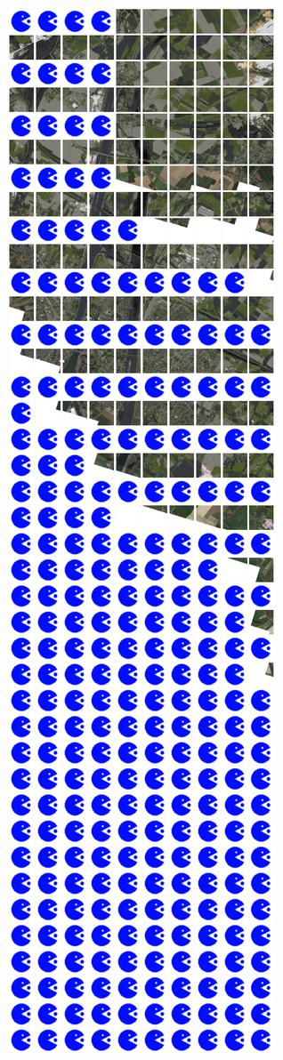 <html>
<div>
<img src="https://github.com/HakkaTjakka/NL_TILE_MAP/blob/main/source.png" height="44" width="44">
<img src="https://github.com/HakkaTjakka/NL_TILE_MAP/blob/main/source.png" height="44" width="44">
<img src="https://github.com/HakkaTjakka/NL_TILE_MAP/blob/main/source.png" height="44" width="44">
<img src="https://github.com/HakkaTjakka/NL_TILE_MAP/blob/main/source.png" height="44" width="44">
<img src="https://github.com/HakkaTjakka/NL_TILE_MAP/blob/main/18/617/-1013/r.6174.-10130.png" height="44" width="44">
<img src="https://github.com/HakkaTjakka/NL_TILE_MAP/blob/main/18/617/-1013/r.6175.-10130.png" height="44" width="44">
<img src="https://github.com/HakkaTjakka/NL_TILE_MAP/blob/main/18/617/-1013/r.6176.-10130.png" height="44" width="44">
<img src="https://github.com/HakkaTjakka/NL_TILE_MAP/blob/main/18/617/-1013/r.6177.-10130.png" height="44" width="44">
<img src="https://github.com/HakkaTjakka/NL_TILE_MAP/blob/main/18/617/-1013/r.6178.-10130.png" height="44" width="44">
<img src="https://github.com/HakkaTjakka/NL_TILE_MAP/blob/main/18/617/-1013/r.6179.-10130.png" height="44" width="44">
<img src="https://github.com/HakkaTjakka/NL_TILE_MAP/blob/main/18/618/-1013/r.6180.-10130.png" height="44" width="44">
<img src="https://github.com/HakkaTjakka/NL_TILE_MAP/blob/main/18/618/-1013/r.6181.-10130.png" height="44" width="44">
<img src="https://github.com/HakkaTjakka/NL_TILE_MAP/blob/main/18/618/-1013/r.6182.-10130.png" height="44" width="44">
<img src="https://github.com/HakkaTjakka/NL_TILE_MAP/blob/main/18/618/-1013/r.6183.-10130.png" height="44" width="44">
<img src="https://github.com/HakkaTjakka/NL_TILE_MAP/blob/main/18/618/-1013/r.6184.-10130.png" height="44" width="44">
<img src="https://github.com/HakkaTjakka/NL_TILE_MAP/blob/main/18/618/-1013/r.6185.-10130.png" height="44" width="44">
<img src="https://github.com/HakkaTjakka/NL_TILE_MAP/blob/main/18/618/-1013/r.6186.-10130.png" height="44" width="44">
<img src="https://github.com/HakkaTjakka/NL_TILE_MAP/blob/main/18/618/-1013/r.6187.-10130.png" height="44" width="44">
<img src="https://github.com/HakkaTjakka/NL_TILE_MAP/blob/main/18/618/-1013/r.6188.-10130.png" height="44" width="44">
<img src="https://github.com/HakkaTjakka/NL_TILE_MAP/blob/main/18/618/-1013/r.6189.-10130.png" height="44" width="44">
<br>
<img src="https://github.com/HakkaTjakka/NL_TILE_MAP/blob/main/source.png" height="44" width="44">
<img src="https://github.com/HakkaTjakka/NL_TILE_MAP/blob/main/source.png" height="44" width="44">
<img src="https://github.com/HakkaTjakka/NL_TILE_MAP/blob/main/source.png" height="44" width="44">
<img src="https://github.com/HakkaTjakka/NL_TILE_MAP/blob/main/source.png" height="44" width="44">
<img src="https://github.com/HakkaTjakka/NL_TILE_MAP/blob/main/18/617/-1013/r.6174.-10129.png" height="44" width="44">
<img src="https://github.com/HakkaTjakka/NL_TILE_MAP/blob/main/18/617/-1013/r.6175.-10129.png" height="44" width="44">
<img src="https://github.com/HakkaTjakka/NL_TILE_MAP/blob/main/18/617/-1013/r.6176.-10129.png" height="44" width="44">
<img src="https://github.com/HakkaTjakka/NL_TILE_MAP/blob/main/18/617/-1013/r.6177.-10129.png" height="44" width="44">
<img src="https://github.com/HakkaTjakka/NL_TILE_MAP/blob/main/18/617/-1013/r.6178.-10129.png" height="44" width="44">
<img src="https://github.com/HakkaTjakka/NL_TILE_MAP/blob/main/18/617/-1013/r.6179.-10129.png" height="44" width="44">
<img src="https://github.com/HakkaTjakka/NL_TILE_MAP/blob/main/18/618/-1013/r.6180.-10129.png" height="44" width="44">
<img src="https://github.com/HakkaTjakka/NL_TILE_MAP/blob/main/18/618/-1013/r.6181.-10129.png" height="44" width="44">
<img src="https://github.com/HakkaTjakka/NL_TILE_MAP/blob/main/18/618/-1013/r.6182.-10129.png" height="44" width="44">
<img src="https://github.com/HakkaTjakka/NL_TILE_MAP/blob/main/18/618/-1013/r.6183.-10129.png" height="44" width="44">
<img src="https://github.com/HakkaTjakka/NL_TILE_MAP/blob/main/18/618/-1013/r.6184.-10129.png" height="44" width="44">
<img src="https://github.com/HakkaTjakka/NL_TILE_MAP/blob/main/18/618/-1013/r.6185.-10129.png" height="44" width="44">
<img src="https://github.com/HakkaTjakka/NL_TILE_MAP/blob/main/18/618/-1013/r.6186.-10129.png" height="44" width="44">
<img src="https://github.com/HakkaTjakka/NL_TILE_MAP/blob/main/18/618/-1013/r.6187.-10129.png" height="44" width="44">
<img src="https://github.com/HakkaTjakka/NL_TILE_MAP/blob/main/18/618/-1013/r.6188.-10129.png" height="44" width="44">
<img src="https://github.com/HakkaTjakka/NL_TILE_MAP/blob/main/18/618/-1013/r.6189.-10129.png" height="44" width="44">
<br>
<img src="https://github.com/HakkaTjakka/NL_TILE_MAP/blob/main/source.png" height="44" width="44">
<img src="https://github.com/HakkaTjakka/NL_TILE_MAP/blob/main/source.png" height="44" width="44">
<img src="https://github.com/HakkaTjakka/NL_TILE_MAP/blob/main/source.png" height="44" width="44">
<img src="https://github.com/HakkaTjakka/NL_TILE_MAP/blob/main/source.png" height="44" width="44">
<img src="https://github.com/HakkaTjakka/NL_TILE_MAP/blob/main/18/617/-1013/r.6174.-10128.png" height="44" width="44">
<img src="https://github.com/HakkaTjakka/NL_TILE_MAP/blob/main/18/617/-1013/r.6175.-10128.png" height="44" width="44">
<img src="https://github.com/HakkaTjakka/NL_TILE_MAP/blob/main/18/617/-1013/r.6176.-10128.png" height="44" width="44">
<img src="https://github.com/HakkaTjakka/NL_TILE_MAP/blob/main/18/617/-1013/r.6177.-10128.png" height="44" width="44">
<img src="https://github.com/HakkaTjakka/NL_TILE_MAP/blob/main/18/617/-1013/r.6178.-10128.png" height="44" width="44">
<img src="https://github.com/HakkaTjakka/NL_TILE_MAP/blob/main/18/617/-1013/r.6179.-10128.png" height="44" width="44">
<img src="https://github.com/HakkaTjakka/NL_TILE_MAP/blob/main/18/618/-1013/r.6180.-10128.png" height="44" width="44">
<img src="https://github.com/HakkaTjakka/NL_TILE_MAP/blob/main/18/618/-1013/r.6181.-10128.png" height="44" width="44">
<img src="https://github.com/HakkaTjakka/NL_TILE_MAP/blob/main/18/618/-1013/r.6182.-10128.png" height="44" width="44">
<img src="https://github.com/HakkaTjakka/NL_TILE_MAP/blob/main/18/618/-1013/r.6183.-10128.png" height="44" width="44">
<img src="https://github.com/HakkaTjakka/NL_TILE_MAP/blob/main/18/618/-1013/r.6184.-10128.png" height="44" width="44">
<img src="https://github.com/HakkaTjakka/NL_TILE_MAP/blob/main/18/618/-1013/r.6185.-10128.png" height="44" width="44">
<img src="https://github.com/HakkaTjakka/NL_TILE_MAP/blob/main/18/618/-1013/r.6186.-10128.png" height="44" width="44">
<img src="https://github.com/HakkaTjakka/NL_TILE_MAP/blob/main/18/618/-1013/r.6187.-10128.png" height="44" width="44">
<img src="https://github.com/HakkaTjakka/NL_TILE_MAP/blob/main/18/618/-1013/r.6188.-10128.png" height="44" width="44">
<img src="https://github.com/HakkaTjakka/NL_TILE_MAP/blob/main/18/618/-1013/r.6189.-10128.png" height="44" width="44">
<br>
<img src="https://github.com/HakkaTjakka/NL_TILE_MAP/blob/main/source.png" height="44" width="44">
<img src="https://github.com/HakkaTjakka/NL_TILE_MAP/blob/main/source.png" height="44" width="44">
<img src="https://github.com/HakkaTjakka/NL_TILE_MAP/blob/main/source.png" height="44" width="44">
<img src="https://github.com/HakkaTjakka/NL_TILE_MAP/blob/main/source.png" height="44" width="44">
<img src="https://github.com/HakkaTjakka/NL_TILE_MAP/blob/main/18/617/-1013/r.6174.-10127.png" height="44" width="44">
<img src="https://github.com/HakkaTjakka/NL_TILE_MAP/blob/main/18/617/-1013/r.6175.-10127.png" height="44" width="44">
<img src="https://github.com/HakkaTjakka/NL_TILE_MAP/blob/main/18/617/-1013/r.6176.-10127.png" height="44" width="44">
<img src="https://github.com/HakkaTjakka/NL_TILE_MAP/blob/main/18/617/-1013/r.6177.-10127.png" height="44" width="44">
<img src="https://github.com/HakkaTjakka/NL_TILE_MAP/blob/main/18/617/-1013/r.6178.-10127.png" height="44" width="44">
<img src="https://github.com/HakkaTjakka/NL_TILE_MAP/blob/main/18/617/-1013/r.6179.-10127.png" height="44" width="44">
<img src="https://github.com/HakkaTjakka/NL_TILE_MAP/blob/main/18/618/-1013/r.6180.-10127.png" height="44" width="44">
<img src="https://github.com/HakkaTjakka/NL_TILE_MAP/blob/main/18/618/-1013/r.6181.-10127.png" height="44" width="44">
<img src="https://github.com/HakkaTjakka/NL_TILE_MAP/blob/main/18/618/-1013/r.6182.-10127.png" height="44" width="44">
<img src="https://github.com/HakkaTjakka/NL_TILE_MAP/blob/main/18/618/-1013/r.6183.-10127.png" height="44" width="44">
<img src="https://github.com/HakkaTjakka/NL_TILE_MAP/blob/main/18/618/-1013/r.6184.-10127.png" height="44" width="44">
<img src="https://github.com/HakkaTjakka/NL_TILE_MAP/blob/main/18/618/-1013/r.6185.-10127.png" height="44" width="44">
<img src="https://github.com/HakkaTjakka/NL_TILE_MAP/blob/main/18/618/-1013/r.6186.-10127.png" height="44" width="44">
<img src="https://github.com/HakkaTjakka/NL_TILE_MAP/blob/main/18/618/-1013/r.6187.-10127.png" height="44" width="44">
<img src="https://github.com/HakkaTjakka/NL_TILE_MAP/blob/main/18/618/-1013/r.6188.-10127.png" height="44" width="44">
<img src="https://github.com/HakkaTjakka/NL_TILE_MAP/blob/main/18/618/-1013/r.6189.-10127.png" height="44" width="44">
<br>
<img src="https://github.com/HakkaTjakka/NL_TILE_MAP/blob/main/source.png" height="44" width="44">
<img src="https://github.com/HakkaTjakka/NL_TILE_MAP/blob/main/source.png" height="44" width="44">
<img src="https://github.com/HakkaTjakka/NL_TILE_MAP/blob/main/source.png" height="44" width="44">
<img src="https://github.com/HakkaTjakka/NL_TILE_MAP/blob/main/source.png" height="44" width="44">
<img src="https://github.com/HakkaTjakka/NL_TILE_MAP/blob/main/source.png" height="44" width="44">
<img src="https://github.com/HakkaTjakka/NL_TILE_MAP/blob/main/18/617/-1013/r.6175.-10126.png" height="44" width="44">
<img src="https://github.com/HakkaTjakka/NL_TILE_MAP/blob/main/18/617/-1013/r.6176.-10126.png" height="44" width="44">
<img src="https://github.com/HakkaTjakka/NL_TILE_MAP/blob/main/18/617/-1013/r.6177.-10126.png" height="44" width="44">
<img src="https://github.com/HakkaTjakka/NL_TILE_MAP/blob/main/18/617/-1013/r.6178.-10126.png" height="44" width="44">
<img src="https://github.com/HakkaTjakka/NL_TILE_MAP/blob/main/18/617/-1013/r.6179.-10126.png" height="44" width="44">
<img src="https://github.com/HakkaTjakka/NL_TILE_MAP/blob/main/18/618/-1013/r.6180.-10126.png" height="44" width="44">
<img src="https://github.com/HakkaTjakka/NL_TILE_MAP/blob/main/18/618/-1013/r.6181.-10126.png" height="44" width="44">
<img src="https://github.com/HakkaTjakka/NL_TILE_MAP/blob/main/18/618/-1013/r.6182.-10126.png" height="44" width="44">
<img src="https://github.com/HakkaTjakka/NL_TILE_MAP/blob/main/18/618/-1013/r.6183.-10126.png" height="44" width="44">
<img src="https://github.com/HakkaTjakka/NL_TILE_MAP/blob/main/18/618/-1013/r.6184.-10126.png" height="44" width="44">
<img src="https://github.com/HakkaTjakka/NL_TILE_MAP/blob/main/18/618/-1013/r.6185.-10126.png" height="44" width="44">
<img src="https://github.com/HakkaTjakka/NL_TILE_MAP/blob/main/18/618/-1013/r.6186.-10126.png" height="44" width="44">
<img src="https://github.com/HakkaTjakka/NL_TILE_MAP/blob/main/18/618/-1013/r.6187.-10126.png" height="44" width="44">
<img src="https://github.com/HakkaTjakka/NL_TILE_MAP/blob/main/18/618/-1013/r.6188.-10126.png" height="44" width="44">
<img src="https://github.com/HakkaTjakka/NL_TILE_MAP/blob/main/18/618/-1013/r.6189.-10126.png" height="44" width="44">
<br>
<img src="https://github.com/HakkaTjakka/NL_TILE_MAP/blob/main/source.png" height="44" width="44">
<img src="https://github.com/HakkaTjakka/NL_TILE_MAP/blob/main/source.png" height="44" width="44">
<img src="https://github.com/HakkaTjakka/NL_TILE_MAP/blob/main/source.png" height="44" width="44">
<img src="https://github.com/HakkaTjakka/NL_TILE_MAP/blob/main/source.png" height="44" width="44">
<img src="https://github.com/HakkaTjakka/NL_TILE_MAP/blob/main/source.png" height="44" width="44">
<img src="https://github.com/HakkaTjakka/NL_TILE_MAP/blob/main/source.png" height="44" width="44">
<img src="https://github.com/HakkaTjakka/NL_TILE_MAP/blob/main/source.png" height="44" width="44">
<img src="https://github.com/HakkaTjakka/NL_TILE_MAP/blob/main/source.png" height="44" width="44">
<img src="https://github.com/HakkaTjakka/NL_TILE_MAP/blob/main/source.png" height="44" width="44">
<img src="https://github.com/HakkaTjakka/NL_TILE_MAP/blob/main/18/617/-1013/r.6179.-10125.png" height="44" width="44">
<img src="https://github.com/HakkaTjakka/NL_TILE_MAP/blob/main/18/618/-1013/r.6180.-10125.png" height="44" width="44">
<img src="https://github.com/HakkaTjakka/NL_TILE_MAP/blob/main/18/618/-1013/r.6181.-10125.png" height="44" width="44">
<img src="https://github.com/HakkaTjakka/NL_TILE_MAP/blob/main/18/618/-1013/r.6182.-10125.png" height="44" width="44">
<img src="https://github.com/HakkaTjakka/NL_TILE_MAP/blob/main/18/618/-1013/r.6183.-10125.png" height="44" width="44">
<img src="https://github.com/HakkaTjakka/NL_TILE_MAP/blob/main/18/618/-1013/r.6184.-10125.png" height="44" width="44">
<img src="https://github.com/HakkaTjakka/NL_TILE_MAP/blob/main/18/618/-1013/r.6185.-10125.png" height="44" width="44">
<img src="https://github.com/HakkaTjakka/NL_TILE_MAP/blob/main/18/618/-1013/r.6186.-10125.png" height="44" width="44">
<img src="https://github.com/HakkaTjakka/NL_TILE_MAP/blob/main/18/618/-1013/r.6187.-10125.png" height="44" width="44">
<img src="https://github.com/HakkaTjakka/NL_TILE_MAP/blob/main/18/618/-1013/r.6188.-10125.png" height="44" width="44">
<img src="https://github.com/HakkaTjakka/NL_TILE_MAP/blob/main/18/618/-1013/r.6189.-10125.png" height="44" width="44">
<br>
<img src="https://github.com/HakkaTjakka/NL_TILE_MAP/blob/main/source.png" height="44" width="44">
<img src="https://github.com/HakkaTjakka/NL_TILE_MAP/blob/main/source.png" height="44" width="44">
<img src="https://github.com/HakkaTjakka/NL_TILE_MAP/blob/main/source.png" height="44" width="44">
<img src="https://github.com/HakkaTjakka/NL_TILE_MAP/blob/main/source.png" height="44" width="44">
<img src="https://github.com/HakkaTjakka/NL_TILE_MAP/blob/main/source.png" height="44" width="44">
<img src="https://github.com/HakkaTjakka/NL_TILE_MAP/blob/main/source.png" height="44" width="44">
<img src="https://github.com/HakkaTjakka/NL_TILE_MAP/blob/main/source.png" height="44" width="44">
<img src="https://github.com/HakkaTjakka/NL_TILE_MAP/blob/main/source.png" height="44" width="44">
<img src="https://github.com/HakkaTjakka/NL_TILE_MAP/blob/main/source.png" height="44" width="44">
<img src="https://github.com/HakkaTjakka/NL_TILE_MAP/blob/main/source.png" height="44" width="44">
<img src="https://github.com/HakkaTjakka/NL_TILE_MAP/blob/main/18/618/-1013/r.6180.-10124.png" height="44" width="44">
<img src="https://github.com/HakkaTjakka/NL_TILE_MAP/blob/main/18/618/-1013/r.6181.-10124.png" height="44" width="44">
<img src="https://github.com/HakkaTjakka/NL_TILE_MAP/blob/main/18/618/-1013/r.6182.-10124.png" height="44" width="44">
<img src="https://github.com/HakkaTjakka/NL_TILE_MAP/blob/main/18/618/-1013/r.6183.-10124.png" height="44" width="44">
<img src="https://github.com/HakkaTjakka/NL_TILE_MAP/blob/main/18/618/-1013/r.6184.-10124.png" height="44" width="44">
<img src="https://github.com/HakkaTjakka/NL_TILE_MAP/blob/main/18/618/-1013/r.6185.-10124.png" height="44" width="44">
<img src="https://github.com/HakkaTjakka/NL_TILE_MAP/blob/main/18/618/-1013/r.6186.-10124.png" height="44" width="44">
<img src="https://github.com/HakkaTjakka/NL_TILE_MAP/blob/main/18/618/-1013/r.6187.-10124.png" height="44" width="44">
<img src="https://github.com/HakkaTjakka/NL_TILE_MAP/blob/main/18/618/-1013/r.6188.-10124.png" height="44" width="44">
<img src="https://github.com/HakkaTjakka/NL_TILE_MAP/blob/main/18/618/-1013/r.6189.-10124.png" height="44" width="44">
<br>
<img src="https://github.com/HakkaTjakka/NL_TILE_MAP/blob/main/source.png" height="44" width="44">
<img src="https://github.com/HakkaTjakka/NL_TILE_MAP/blob/main/source.png" height="44" width="44">
<img src="https://github.com/HakkaTjakka/NL_TILE_MAP/blob/main/source.png" height="44" width="44">
<img src="https://github.com/HakkaTjakka/NL_TILE_MAP/blob/main/source.png" height="44" width="44">
<img src="https://github.com/HakkaTjakka/NL_TILE_MAP/blob/main/source.png" height="44" width="44">
<img src="https://github.com/HakkaTjakka/NL_TILE_MAP/blob/main/source.png" height="44" width="44">
<img src="https://github.com/HakkaTjakka/NL_TILE_MAP/blob/main/source.png" height="44" width="44">
<img src="https://github.com/HakkaTjakka/NL_TILE_MAP/blob/main/source.png" height="44" width="44">
<img src="https://github.com/HakkaTjakka/NL_TILE_MAP/blob/main/source.png" height="44" width="44">
<img src="https://github.com/HakkaTjakka/NL_TILE_MAP/blob/main/source.png" height="44" width="44">
<img src="https://github.com/HakkaTjakka/NL_TILE_MAP/blob/main/source.png" height="44" width="44">
<img src="https://github.com/HakkaTjakka/NL_TILE_MAP/blob/main/18/618/-1013/r.6181.-10123.png" height="44" width="44">
<img src="https://github.com/HakkaTjakka/NL_TILE_MAP/blob/main/18/618/-1013/r.6182.-10123.png" height="44" width="44">
<img src="https://github.com/HakkaTjakka/NL_TILE_MAP/blob/main/18/618/-1013/r.6183.-10123.png" height="44" width="44">
<img src="https://github.com/HakkaTjakka/NL_TILE_MAP/blob/main/18/618/-1013/r.6184.-10123.png" height="44" width="44">
<img src="https://github.com/HakkaTjakka/NL_TILE_MAP/blob/main/18/618/-1013/r.6185.-10123.png" height="44" width="44">
<img src="https://github.com/HakkaTjakka/NL_TILE_MAP/blob/main/18/618/-1013/r.6186.-10123.png" height="44" width="44">
<img src="https://github.com/HakkaTjakka/NL_TILE_MAP/blob/main/18/618/-1013/r.6187.-10123.png" height="44" width="44">
<img src="https://github.com/HakkaTjakka/NL_TILE_MAP/blob/main/18/618/-1013/r.6188.-10123.png" height="44" width="44">
<img src="https://github.com/HakkaTjakka/NL_TILE_MAP/blob/main/18/618/-1013/r.6189.-10123.png" height="44" width="44">
<br>
<img src="https://github.com/HakkaTjakka/NL_TILE_MAP/blob/main/source.png" height="44" width="44">
<img src="https://github.com/HakkaTjakka/NL_TILE_MAP/blob/main/source.png" height="44" width="44">
<img src="https://github.com/HakkaTjakka/NL_TILE_MAP/blob/main/source.png" height="44" width="44">
<img src="https://github.com/HakkaTjakka/NL_TILE_MAP/blob/main/source.png" height="44" width="44">
<img src="https://github.com/HakkaTjakka/NL_TILE_MAP/blob/main/source.png" height="44" width="44">
<img src="https://github.com/HakkaTjakka/NL_TILE_MAP/blob/main/source.png" height="44" width="44">
<img src="https://github.com/HakkaTjakka/NL_TILE_MAP/blob/main/source.png" height="44" width="44">
<img src="https://github.com/HakkaTjakka/NL_TILE_MAP/blob/main/source.png" height="44" width="44">
<img src="https://github.com/HakkaTjakka/NL_TILE_MAP/blob/main/source.png" height="44" width="44">
<img src="https://github.com/HakkaTjakka/NL_TILE_MAP/blob/main/source.png" height="44" width="44">
<img src="https://github.com/HakkaTjakka/NL_TILE_MAP/blob/main/source.png" height="44" width="44">
<img src="https://github.com/HakkaTjakka/NL_TILE_MAP/blob/main/source.png" height="44" width="44">
<img src="https://github.com/HakkaTjakka/NL_TILE_MAP/blob/main/source.png" height="44" width="44">
<img src="https://github.com/HakkaTjakka/NL_TILE_MAP/blob/main/18/618/-1013/r.6183.-10122.png" height="44" width="44">
<img src="https://github.com/HakkaTjakka/NL_TILE_MAP/blob/main/18/618/-1013/r.6184.-10122.png" height="44" width="44">
<img src="https://github.com/HakkaTjakka/NL_TILE_MAP/blob/main/18/618/-1013/r.6185.-10122.png" height="44" width="44">
<img src="https://github.com/HakkaTjakka/NL_TILE_MAP/blob/main/18/618/-1013/r.6186.-10122.png" height="44" width="44">
<img src="https://github.com/HakkaTjakka/NL_TILE_MAP/blob/main/18/618/-1013/r.6187.-10122.png" height="44" width="44">
<img src="https://github.com/HakkaTjakka/NL_TILE_MAP/blob/main/18/618/-1013/r.6188.-10122.png" height="44" width="44">
<img src="https://github.com/HakkaTjakka/NL_TILE_MAP/blob/main/18/618/-1013/r.6189.-10122.png" height="44" width="44">
<br>
<img src="https://github.com/HakkaTjakka/NL_TILE_MAP/blob/main/source.png" height="44" width="44">
<img src="https://github.com/HakkaTjakka/NL_TILE_MAP/blob/main/source.png" height="44" width="44">
<img src="https://github.com/HakkaTjakka/NL_TILE_MAP/blob/main/source.png" height="44" width="44">
<img src="https://github.com/HakkaTjakka/NL_TILE_MAP/blob/main/source.png" height="44" width="44">
<img src="https://github.com/HakkaTjakka/NL_TILE_MAP/blob/main/source.png" height="44" width="44">
<img src="https://github.com/HakkaTjakka/NL_TILE_MAP/blob/main/source.png" height="44" width="44">
<img src="https://github.com/HakkaTjakka/NL_TILE_MAP/blob/main/source.png" height="44" width="44">
<img src="https://github.com/HakkaTjakka/NL_TILE_MAP/blob/main/source.png" height="44" width="44">
<img src="https://github.com/HakkaTjakka/NL_TILE_MAP/blob/main/source.png" height="44" width="44">
<img src="https://github.com/HakkaTjakka/NL_TILE_MAP/blob/main/source.png" height="44" width="44">
<img src="https://github.com/HakkaTjakka/NL_TILE_MAP/blob/main/source.png" height="44" width="44">
<img src="https://github.com/HakkaTjakka/NL_TILE_MAP/blob/main/source.png" height="44" width="44">
<img src="https://github.com/HakkaTjakka/NL_TILE_MAP/blob/main/source.png" height="44" width="44">
<img src="https://github.com/HakkaTjakka/NL_TILE_MAP/blob/main/source.png" height="44" width="44">
<img src="https://github.com/HakkaTjakka/NL_TILE_MAP/blob/main/18/618/-1013/r.6184.-10121.png" height="44" width="44">
<img src="https://github.com/HakkaTjakka/NL_TILE_MAP/blob/main/18/618/-1013/r.6185.-10121.png" height="44" width="44">
<img src="https://github.com/HakkaTjakka/NL_TILE_MAP/blob/main/18/618/-1013/r.6186.-10121.png" height="44" width="44">
<img src="https://github.com/HakkaTjakka/NL_TILE_MAP/blob/main/18/618/-1013/r.6187.-10121.png" height="44" width="44">
<img src="https://github.com/HakkaTjakka/NL_TILE_MAP/blob/main/18/618/-1013/r.6188.-10121.png" height="44" width="44">
<img src="https://github.com/HakkaTjakka/NL_TILE_MAP/blob/main/18/618/-1013/r.6189.-10121.png" height="44" width="44">
<br>
<img src="https://github.com/HakkaTjakka/NL_TILE_MAP/blob/main/source.png" height="44" width="44">
<img src="https://github.com/HakkaTjakka/NL_TILE_MAP/blob/main/source.png" height="44" width="44">
<img src="https://github.com/HakkaTjakka/NL_TILE_MAP/blob/main/source.png" height="44" width="44">
<img src="https://github.com/HakkaTjakka/NL_TILE_MAP/blob/main/source.png" height="44" width="44">
<img src="https://github.com/HakkaTjakka/NL_TILE_MAP/blob/main/source.png" height="44" width="44">
<img src="https://github.com/HakkaTjakka/NL_TILE_MAP/blob/main/source.png" height="44" width="44">
<img src="https://github.com/HakkaTjakka/NL_TILE_MAP/blob/main/source.png" height="44" width="44">
<img src="https://github.com/HakkaTjakka/NL_TILE_MAP/blob/main/source.png" height="44" width="44">
<img src="https://github.com/HakkaTjakka/NL_TILE_MAP/blob/main/source.png" height="44" width="44">
<img src="https://github.com/HakkaTjakka/NL_TILE_MAP/blob/main/source.png" height="44" width="44">
<img src="https://github.com/HakkaTjakka/NL_TILE_MAP/blob/main/source.png" height="44" width="44">
<img src="https://github.com/HakkaTjakka/NL_TILE_MAP/blob/main/source.png" height="44" width="44">
<img src="https://github.com/HakkaTjakka/NL_TILE_MAP/blob/main/source.png" height="44" width="44">
<img src="https://github.com/HakkaTjakka/NL_TILE_MAP/blob/main/source.png" height="44" width="44">
<img src="https://github.com/HakkaTjakka/NL_TILE_MAP/blob/main/source.png" height="44" width="44">
<img src="https://github.com/HakkaTjakka/NL_TILE_MAP/blob/main/source.png" height="44" width="44">
<img src="https://github.com/HakkaTjakka/NL_TILE_MAP/blob/main/source.png" height="44" width="44">
<img src="https://github.com/HakkaTjakka/NL_TILE_MAP/blob/main/source.png" height="44" width="44">
<img src="https://github.com/HakkaTjakka/NL_TILE_MAP/blob/main/18/618/-1012/r.6188.-10120.png" height="44" width="44">
<img src="https://github.com/HakkaTjakka/NL_TILE_MAP/blob/main/18/618/-1012/r.6189.-10120.png" height="44" width="44">
<br>
<img src="https://github.com/HakkaTjakka/NL_TILE_MAP/blob/main/source.png" height="44" width="44">
<img src="https://github.com/HakkaTjakka/NL_TILE_MAP/blob/main/source.png" height="44" width="44">
<img src="https://github.com/HakkaTjakka/NL_TILE_MAP/blob/main/source.png" height="44" width="44">
<img src="https://github.com/HakkaTjakka/NL_TILE_MAP/blob/main/source.png" height="44" width="44">
<img src="https://github.com/HakkaTjakka/NL_TILE_MAP/blob/main/source.png" height="44" width="44">
<img src="https://github.com/HakkaTjakka/NL_TILE_MAP/blob/main/source.png" height="44" width="44">
<img src="https://github.com/HakkaTjakka/NL_TILE_MAP/blob/main/source.png" height="44" width="44">
<img src="https://github.com/HakkaTjakka/NL_TILE_MAP/blob/main/source.png" height="44" width="44">
<img src="https://github.com/HakkaTjakka/NL_TILE_MAP/blob/main/source.png" height="44" width="44">
<img src="https://github.com/HakkaTjakka/NL_TILE_MAP/blob/main/source.png" height="44" width="44">
<img src="https://github.com/HakkaTjakka/NL_TILE_MAP/blob/main/source.png" height="44" width="44">
<img src="https://github.com/HakkaTjakka/NL_TILE_MAP/blob/main/source.png" height="44" width="44">
<img src="https://github.com/HakkaTjakka/NL_TILE_MAP/blob/main/source.png" height="44" width="44">
<img src="https://github.com/HakkaTjakka/NL_TILE_MAP/blob/main/source.png" height="44" width="44">
<img src="https://github.com/HakkaTjakka/NL_TILE_MAP/blob/main/source.png" height="44" width="44">
<img src="https://github.com/HakkaTjakka/NL_TILE_MAP/blob/main/source.png" height="44" width="44">
<img src="https://github.com/HakkaTjakka/NL_TILE_MAP/blob/main/source.png" height="44" width="44">
<img src="https://github.com/HakkaTjakka/NL_TILE_MAP/blob/main/source.png" height="44" width="44">
<img src="https://github.com/HakkaTjakka/NL_TILE_MAP/blob/main/source.png" height="44" width="44">
<img src="https://github.com/HakkaTjakka/NL_TILE_MAP/blob/main/18/618/-1012/r.6189.-10119.png" height="44" width="44">
<br>
<img src="https://github.com/HakkaTjakka/NL_TILE_MAP/blob/main/source.png" height="44" width="44">
<img src="https://github.com/HakkaTjakka/NL_TILE_MAP/blob/main/source.png" height="44" width="44">
<img src="https://github.com/HakkaTjakka/NL_TILE_MAP/blob/main/source.png" height="44" width="44">
<img src="https://github.com/HakkaTjakka/NL_TILE_MAP/blob/main/source.png" height="44" width="44">
<img src="https://github.com/HakkaTjakka/NL_TILE_MAP/blob/main/source.png" height="44" width="44">
<img src="https://github.com/HakkaTjakka/NL_TILE_MAP/blob/main/source.png" height="44" width="44">
<img src="https://github.com/HakkaTjakka/NL_TILE_MAP/blob/main/source.png" height="44" width="44">
<img src="https://github.com/HakkaTjakka/NL_TILE_MAP/blob/main/source.png" height="44" width="44">
<img src="https://github.com/HakkaTjakka/NL_TILE_MAP/blob/main/source.png" height="44" width="44">
<img src="https://github.com/HakkaTjakka/NL_TILE_MAP/blob/main/source.png" height="44" width="44">
<img src="https://github.com/HakkaTjakka/NL_TILE_MAP/blob/main/source.png" height="44" width="44">
<img src="https://github.com/HakkaTjakka/NL_TILE_MAP/blob/main/source.png" height="44" width="44">
<img src="https://github.com/HakkaTjakka/NL_TILE_MAP/blob/main/source.png" height="44" width="44">
<img src="https://github.com/HakkaTjakka/NL_TILE_MAP/blob/main/source.png" height="44" width="44">
<img src="https://github.com/HakkaTjakka/NL_TILE_MAP/blob/main/source.png" height="44" width="44">
<img src="https://github.com/HakkaTjakka/NL_TILE_MAP/blob/main/source.png" height="44" width="44">
<img src="https://github.com/HakkaTjakka/NL_TILE_MAP/blob/main/source.png" height="44" width="44">
<img src="https://github.com/HakkaTjakka/NL_TILE_MAP/blob/main/source.png" height="44" width="44">
<img src="https://github.com/HakkaTjakka/NL_TILE_MAP/blob/main/source.png" height="44" width="44">
<img src="https://github.com/HakkaTjakka/NL_TILE_MAP/blob/main/18/618/-1012/r.6189.-10118.png" height="44" width="44">
<br>
<img src="https://github.com/HakkaTjakka/NL_TILE_MAP/blob/main/source.png" height="44" width="44">
<img src="https://github.com/HakkaTjakka/NL_TILE_MAP/blob/main/source.png" height="44" width="44">
<img src="https://github.com/HakkaTjakka/NL_TILE_MAP/blob/main/source.png" height="44" width="44">
<img src="https://github.com/HakkaTjakka/NL_TILE_MAP/blob/main/source.png" height="44" width="44">
<img src="https://github.com/HakkaTjakka/NL_TILE_MAP/blob/main/source.png" height="44" width="44">
<img src="https://github.com/HakkaTjakka/NL_TILE_MAP/blob/main/source.png" height="44" width="44">
<img src="https://github.com/HakkaTjakka/NL_TILE_MAP/blob/main/source.png" height="44" width="44">
<img src="https://github.com/HakkaTjakka/NL_TILE_MAP/blob/main/source.png" height="44" width="44">
<img src="https://github.com/HakkaTjakka/NL_TILE_MAP/blob/main/source.png" height="44" width="44">
<img src="https://github.com/HakkaTjakka/NL_TILE_MAP/blob/main/source.png" height="44" width="44">
<img src="https://github.com/HakkaTjakka/NL_TILE_MAP/blob/main/source.png" height="44" width="44">
<img src="https://github.com/HakkaTjakka/NL_TILE_MAP/blob/main/source.png" height="44" width="44">
<img src="https://github.com/HakkaTjakka/NL_TILE_MAP/blob/main/source.png" height="44" width="44">
<img src="https://github.com/HakkaTjakka/NL_TILE_MAP/blob/main/source.png" height="44" width="44">
<img src="https://github.com/HakkaTjakka/NL_TILE_MAP/blob/main/source.png" height="44" width="44">
<img src="https://github.com/HakkaTjakka/NL_TILE_MAP/blob/main/source.png" height="44" width="44">
<img src="https://github.com/HakkaTjakka/NL_TILE_MAP/blob/main/source.png" height="44" width="44">
<img src="https://github.com/HakkaTjakka/NL_TILE_MAP/blob/main/source.png" height="44" width="44">
<img src="https://github.com/HakkaTjakka/NL_TILE_MAP/blob/main/source.png" height="44" width="44">
<img src="https://github.com/HakkaTjakka/NL_TILE_MAP/blob/main/source.png" height="44" width="44">
<br>
<img src="https://github.com/HakkaTjakka/NL_TILE_MAP/blob/main/source.png" height="44" width="44">
<img src="https://github.com/HakkaTjakka/NL_TILE_MAP/blob/main/source.png" height="44" width="44">
<img src="https://github.com/HakkaTjakka/NL_TILE_MAP/blob/main/source.png" height="44" width="44">
<img src="https://github.com/HakkaTjakka/NL_TILE_MAP/blob/main/source.png" height="44" width="44">
<img src="https://github.com/HakkaTjakka/NL_TILE_MAP/blob/main/source.png" height="44" width="44">
<img src="https://github.com/HakkaTjakka/NL_TILE_MAP/blob/main/source.png" height="44" width="44">
<img src="https://github.com/HakkaTjakka/NL_TILE_MAP/blob/main/source.png" height="44" width="44">
<img src="https://github.com/HakkaTjakka/NL_TILE_MAP/blob/main/source.png" height="44" width="44">
<img src="https://github.com/HakkaTjakka/NL_TILE_MAP/blob/main/source.png" height="44" width="44">
<img src="https://github.com/HakkaTjakka/NL_TILE_MAP/blob/main/source.png" height="44" width="44">
<img src="https://github.com/HakkaTjakka/NL_TILE_MAP/blob/main/source.png" height="44" width="44">
<img src="https://github.com/HakkaTjakka/NL_TILE_MAP/blob/main/source.png" height="44" width="44">
<img src="https://github.com/HakkaTjakka/NL_TILE_MAP/blob/main/source.png" height="44" width="44">
<img src="https://github.com/HakkaTjakka/NL_TILE_MAP/blob/main/source.png" height="44" width="44">
<img src="https://github.com/HakkaTjakka/NL_TILE_MAP/blob/main/source.png" height="44" width="44">
<img src="https://github.com/HakkaTjakka/NL_TILE_MAP/blob/main/source.png" height="44" width="44">
<img src="https://github.com/HakkaTjakka/NL_TILE_MAP/blob/main/source.png" height="44" width="44">
<img src="https://github.com/HakkaTjakka/NL_TILE_MAP/blob/main/source.png" height="44" width="44">
<img src="https://github.com/HakkaTjakka/NL_TILE_MAP/blob/main/source.png" height="44" width="44">
<img src="https://github.com/HakkaTjakka/NL_TILE_MAP/blob/main/source.png" height="44" width="44">
<br>
<img src="https://github.com/HakkaTjakka/NL_TILE_MAP/blob/main/source.png" height="44" width="44">
<img src="https://github.com/HakkaTjakka/NL_TILE_MAP/blob/main/source.png" height="44" width="44">
<img src="https://github.com/HakkaTjakka/NL_TILE_MAP/blob/main/source.png" height="44" width="44">
<img src="https://github.com/HakkaTjakka/NL_TILE_MAP/blob/main/source.png" height="44" width="44">
<img src="https://github.com/HakkaTjakka/NL_TILE_MAP/blob/main/source.png" height="44" width="44">
<img src="https://github.com/HakkaTjakka/NL_TILE_MAP/blob/main/source.png" height="44" width="44">
<img src="https://github.com/HakkaTjakka/NL_TILE_MAP/blob/main/source.png" height="44" width="44">
<img src="https://github.com/HakkaTjakka/NL_TILE_MAP/blob/main/source.png" height="44" width="44">
<img src="https://github.com/HakkaTjakka/NL_TILE_MAP/blob/main/source.png" height="44" width="44">
<img src="https://github.com/HakkaTjakka/NL_TILE_MAP/blob/main/source.png" height="44" width="44">
<img src="https://github.com/HakkaTjakka/NL_TILE_MAP/blob/main/source.png" height="44" width="44">
<img src="https://github.com/HakkaTjakka/NL_TILE_MAP/blob/main/source.png" height="44" width="44">
<img src="https://github.com/HakkaTjakka/NL_TILE_MAP/blob/main/source.png" height="44" width="44">
<img src="https://github.com/HakkaTjakka/NL_TILE_MAP/blob/main/source.png" height="44" width="44">
<img src="https://github.com/HakkaTjakka/NL_TILE_MAP/blob/main/source.png" height="44" width="44">
<img src="https://github.com/HakkaTjakka/NL_TILE_MAP/blob/main/source.png" height="44" width="44">
<img src="https://github.com/HakkaTjakka/NL_TILE_MAP/blob/main/source.png" height="44" width="44">
<img src="https://github.com/HakkaTjakka/NL_TILE_MAP/blob/main/source.png" height="44" width="44">
<img src="https://github.com/HakkaTjakka/NL_TILE_MAP/blob/main/source.png" height="44" width="44">
<img src="https://github.com/HakkaTjakka/NL_TILE_MAP/blob/main/source.png" height="44" width="44">
<br>
<img src="https://github.com/HakkaTjakka/NL_TILE_MAP/blob/main/source.png" height="44" width="44">
<img src="https://github.com/HakkaTjakka/NL_TILE_MAP/blob/main/source.png" height="44" width="44">
<img src="https://github.com/HakkaTjakka/NL_TILE_MAP/blob/main/source.png" height="44" width="44">
<img src="https://github.com/HakkaTjakka/NL_TILE_MAP/blob/main/source.png" height="44" width="44">
<img src="https://github.com/HakkaTjakka/NL_TILE_MAP/blob/main/source.png" height="44" width="44">
<img src="https://github.com/HakkaTjakka/NL_TILE_MAP/blob/main/source.png" height="44" width="44">
<img src="https://github.com/HakkaTjakka/NL_TILE_MAP/blob/main/source.png" height="44" width="44">
<img src="https://github.com/HakkaTjakka/NL_TILE_MAP/blob/main/source.png" height="44" width="44">
<img src="https://github.com/HakkaTjakka/NL_TILE_MAP/blob/main/source.png" height="44" width="44">
<img src="https://github.com/HakkaTjakka/NL_TILE_MAP/blob/main/source.png" height="44" width="44">
<img src="https://github.com/HakkaTjakka/NL_TILE_MAP/blob/main/source.png" height="44" width="44">
<img src="https://github.com/HakkaTjakka/NL_TILE_MAP/blob/main/source.png" height="44" width="44">
<img src="https://github.com/HakkaTjakka/NL_TILE_MAP/blob/main/source.png" height="44" width="44">
<img src="https://github.com/HakkaTjakka/NL_TILE_MAP/blob/main/source.png" height="44" width="44">
<img src="https://github.com/HakkaTjakka/NL_TILE_MAP/blob/main/source.png" height="44" width="44">
<img src="https://github.com/HakkaTjakka/NL_TILE_MAP/blob/main/source.png" height="44" width="44">
<img src="https://github.com/HakkaTjakka/NL_TILE_MAP/blob/main/source.png" height="44" width="44">
<img src="https://github.com/HakkaTjakka/NL_TILE_MAP/blob/main/source.png" height="44" width="44">
<img src="https://github.com/HakkaTjakka/NL_TILE_MAP/blob/main/source.png" height="44" width="44">
<img src="https://github.com/HakkaTjakka/NL_TILE_MAP/blob/main/source.png" height="44" width="44">
<br>
<img src="https://github.com/HakkaTjakka/NL_TILE_MAP/blob/main/source.png" height="44" width="44">
<img src="https://github.com/HakkaTjakka/NL_TILE_MAP/blob/main/source.png" height="44" width="44">
<img src="https://github.com/HakkaTjakka/NL_TILE_MAP/blob/main/source.png" height="44" width="44">
<img src="https://github.com/HakkaTjakka/NL_TILE_MAP/blob/main/source.png" height="44" width="44">
<img src="https://github.com/HakkaTjakka/NL_TILE_MAP/blob/main/source.png" height="44" width="44">
<img src="https://github.com/HakkaTjakka/NL_TILE_MAP/blob/main/source.png" height="44" width="44">
<img src="https://github.com/HakkaTjakka/NL_TILE_MAP/blob/main/source.png" height="44" width="44">
<img src="https://github.com/HakkaTjakka/NL_TILE_MAP/blob/main/source.png" height="44" width="44">
<img src="https://github.com/HakkaTjakka/NL_TILE_MAP/blob/main/source.png" height="44" width="44">
<img src="https://github.com/HakkaTjakka/NL_TILE_MAP/blob/main/source.png" height="44" width="44">
<img src="https://github.com/HakkaTjakka/NL_TILE_MAP/blob/main/source.png" height="44" width="44">
<img src="https://github.com/HakkaTjakka/NL_TILE_MAP/blob/main/source.png" height="44" width="44">
<img src="https://github.com/HakkaTjakka/NL_TILE_MAP/blob/main/source.png" height="44" width="44">
<img src="https://github.com/HakkaTjakka/NL_TILE_MAP/blob/main/source.png" height="44" width="44">
<img src="https://github.com/HakkaTjakka/NL_TILE_MAP/blob/main/source.png" height="44" width="44">
<img src="https://github.com/HakkaTjakka/NL_TILE_MAP/blob/main/source.png" height="44" width="44">
<img src="https://github.com/HakkaTjakka/NL_TILE_MAP/blob/main/source.png" height="44" width="44">
<img src="https://github.com/HakkaTjakka/NL_TILE_MAP/blob/main/source.png" height="44" width="44">
<img src="https://github.com/HakkaTjakka/NL_TILE_MAP/blob/main/source.png" height="44" width="44">
<img src="https://github.com/HakkaTjakka/NL_TILE_MAP/blob/main/source.png" height="44" width="44">
<br>
<img src="https://github.com/HakkaTjakka/NL_TILE_MAP/blob/main/source.png" height="44" width="44">
<img src="https://github.com/HakkaTjakka/NL_TILE_MAP/blob/main/source.png" height="44" width="44">
<img src="https://github.com/HakkaTjakka/NL_TILE_MAP/blob/main/source.png" height="44" width="44">
<img src="https://github.com/HakkaTjakka/NL_TILE_MAP/blob/main/source.png" height="44" width="44">
<img src="https://github.com/HakkaTjakka/NL_TILE_MAP/blob/main/source.png" height="44" width="44">
<img src="https://github.com/HakkaTjakka/NL_TILE_MAP/blob/main/source.png" height="44" width="44">
<img src="https://github.com/HakkaTjakka/NL_TILE_MAP/blob/main/source.png" height="44" width="44">
<img src="https://github.com/HakkaTjakka/NL_TILE_MAP/blob/main/source.png" height="44" width="44">
<img src="https://github.com/HakkaTjakka/NL_TILE_MAP/blob/main/source.png" height="44" width="44">
<img src="https://github.com/HakkaTjakka/NL_TILE_MAP/blob/main/source.png" height="44" width="44">
<img src="https://github.com/HakkaTjakka/NL_TILE_MAP/blob/main/source.png" height="44" width="44">
<img src="https://github.com/HakkaTjakka/NL_TILE_MAP/blob/main/source.png" height="44" width="44">
<img src="https://github.com/HakkaTjakka/NL_TILE_MAP/blob/main/source.png" height="44" width="44">
<img src="https://github.com/HakkaTjakka/NL_TILE_MAP/blob/main/source.png" height="44" width="44">
<img src="https://github.com/HakkaTjakka/NL_TILE_MAP/blob/main/source.png" height="44" width="44">
<img src="https://github.com/HakkaTjakka/NL_TILE_MAP/blob/main/source.png" height="44" width="44">
<img src="https://github.com/HakkaTjakka/NL_TILE_MAP/blob/main/source.png" height="44" width="44">
<img src="https://github.com/HakkaTjakka/NL_TILE_MAP/blob/main/source.png" height="44" width="44">
<img src="https://github.com/HakkaTjakka/NL_TILE_MAP/blob/main/source.png" height="44" width="44">
<img src="https://github.com/HakkaTjakka/NL_TILE_MAP/blob/main/source.png" height="44" width="44">
<br>
<img src="https://github.com/HakkaTjakka/NL_TILE_MAP/blob/main/source.png" height="44" width="44">
<img src="https://github.com/HakkaTjakka/NL_TILE_MAP/blob/main/source.png" height="44" width="44">
<img src="https://github.com/HakkaTjakka/NL_TILE_MAP/blob/main/source.png" height="44" width="44">
<img src="https://github.com/HakkaTjakka/NL_TILE_MAP/blob/main/source.png" height="44" width="44">
<img src="https://github.com/HakkaTjakka/NL_TILE_MAP/blob/main/source.png" height="44" width="44">
<img src="https://github.com/HakkaTjakka/NL_TILE_MAP/blob/main/source.png" height="44" width="44">
<img src="https://github.com/HakkaTjakka/NL_TILE_MAP/blob/main/source.png" height="44" width="44">
<img src="https://github.com/HakkaTjakka/NL_TILE_MAP/blob/main/source.png" height="44" width="44">
<img src="https://github.com/HakkaTjakka/NL_TILE_MAP/blob/main/source.png" height="44" width="44">
<img src="https://github.com/HakkaTjakka/NL_TILE_MAP/blob/main/source.png" height="44" width="44">
<img src="https://github.com/HakkaTjakka/NL_TILE_MAP/blob/main/source.png" height="44" width="44">
<img src="https://github.com/HakkaTjakka/NL_TILE_MAP/blob/main/source.png" height="44" width="44">
<img src="https://github.com/HakkaTjakka/NL_TILE_MAP/blob/main/source.png" height="44" width="44">
<img src="https://github.com/HakkaTjakka/NL_TILE_MAP/blob/main/source.png" height="44" width="44">
<img src="https://github.com/HakkaTjakka/NL_TILE_MAP/blob/main/source.png" height="44" width="44">
<img src="https://github.com/HakkaTjakka/NL_TILE_MAP/blob/main/source.png" height="44" width="44">
<img src="https://github.com/HakkaTjakka/NL_TILE_MAP/blob/main/source.png" height="44" width="44">
<img src="https://github.com/HakkaTjakka/NL_TILE_MAP/blob/main/source.png" height="44" width="44">
<img src="https://github.com/HakkaTjakka/NL_TILE_MAP/blob/main/source.png" height="44" width="44">
<img src="https://github.com/HakkaTjakka/NL_TILE_MAP/blob/main/source.png" height="44" width="44">
<br>
</div>
</html>
